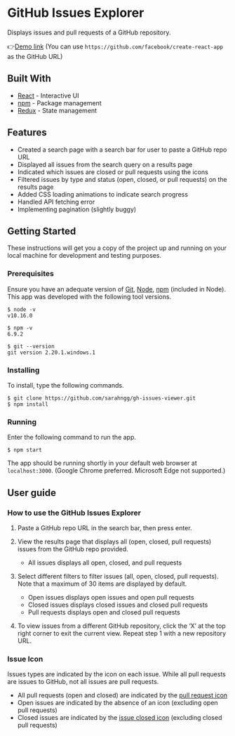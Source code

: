 # GitHub Issues Explorer

Displays issues and pull requests of a GitHub repository.

👉[Demo link](https://sarahngg.github.io/gh-issues-viewer/) (You can use `https://github.com/facebook/create-react-app` as the GitHub URL)

## Built With

- [React](https://reactjs.org/) - Interactive UI
- [npm](https://www.npmjs.com/) - Package management
- [Redux](https://redux.js.org/) - State management

## Features

- Created a search page with a search bar for user to paste a GitHub repo URL
- Displayed all issues from the search query on a results page 
- Indicated which issues are closed or pull requests using the icons
- Filtered issues by type and status (open, closed, or pull requests) on the results page
- Added CSS loading animations to indicate search progress
- Handled API fetching error
- Implementing pagination (slightly buggy)

## Getting Started

These instructions will get you a copy of the project up and running on your local machine for development and testing purposes.

### Prerequisites

Ensure you have an adequate version of [Git](https://git-scm.com/book/en/v2/Getting-Started-Installing-Git), [Node](http://nodejs.org/), [npm](https://npmjs.org/) (included in Node). This app was developed with the following tool versions.

```
$ node -v
v10.16.0

$ npm -v
6.9.2

$ git --version
git version 2.20.1.windows.1
```

### Installing

To install, type the following commands.

```
$ git clone https://github.com/sarahngg/gh-issues-viewer.git
$ npm install
```

### Running

Enter the following command to run the app.

```
$ npm start
```

The app should be running shortly in your default web browser at `localhost:3000`. (Google Chrome preferred. Microsoft Edge not supported.)

## User guide

### How to use the GitHub Issues Explorer

1. Paste a GitHub repo URL in the search bar, then press enter.

2. View the results page that displays all (open, closed, pull requests) issues from the GitHub repo provided.
   - All issues displays all open, closed, and pull requests
3. Select different filters to filter issues (all, open, closed, pull requests). Note that a maximum of 30 items are displayed by default.
   - Open issues displays open issues and open pull requests
   - Closed issues displays closed issues and closed pull requests
   - Pull requests displays open and closed pull requests

4. To view issues from a different GitHub repository, click the ‘X’ at the top right corner to exit the current view. Repeat step 1 with a new repository URL.

### Issue Icon

Issues types are indicated by the icon on each issue. While all pull requests are issues to GitHub, not all issues are pull requests.

- All pull requests (open and closed) are indicated by the [pull request icon](https://octicons.github.com/icon/git-pull-request/)
- Open issues are indicated by the absence of an icon (excluding open pull requests)
- Closed issues are indicated by the  [issue closed icon](https://octicons.github.com/icon/issue-closed/) (excluding closed pull requests)
